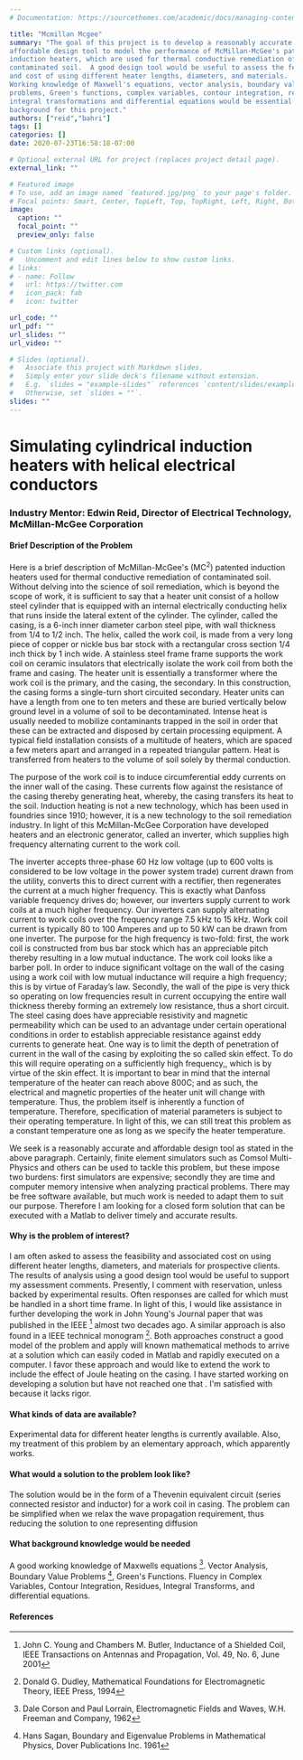 ```yaml
---
# Documentation: https://sourcethemes.com/academic/docs/managing-content/

title: "Mcmillan Mcgee"
summary: "The goal of this project is to develop a reasonably accurate and
affordable design tool to model the performance of McMillan-McGee's patented
induction heaters, which are used for thermal conductive remediation of
contaminated soil.  A good design tool would be useful to assess the feasibility
and cost of using different heater lengths, diameters, and materials. 
Working knowledge of Maxwell's equations, vector analysis, boundary value
problems, Green's functions, complex variables, contour integration, residues,
integral transformations and differential equations would be essential
background for this project."
authors: ["reid","bahri"]
tags: []
categories: []
date: 2020-07-23T16:58:18-07:00

# Optional external URL for project (replaces project detail page).
external_link: ""

# Featured image
# To use, add an image named `featured.jpg/png` to your page's folder.
# Focal points: Smart, Center, TopLeft, Top, TopRight, Left, Right, BottomLeft, Bottom, BottomRight.
image:
  caption: ""
  focal_point: ""
  preview_only: false

# Custom links (optional).
#   Uncomment and edit lines below to show custom links.
# links:
# - name: Follow
#   url: https://twitter.com
#   icon_pack: fab
#   icon: twitter

url_code: ""
url_pdf: ""
url_slides: ""
url_video: ""

# Slides (optional).
#   Associate this project with Markdown slides.
#   Simply enter your slide deck's filename without extension.
#   E.g. `slides = "example-slides"` references `content/slides/example-slides.md`.
#   Otherwise, set `slides = ""`.
slides: ""
---
```



#  Simulating cylindrical induction heaters with helical electrical conductors

### Industry Mentor: Edwin Reid, Director of Electrical Technology, McMillan-McGee Corporation

#### Brief Description of the Problem

Here is a brief description of McMillan-McGee's (MC<sup>2</sup>) patented
induction heaters used for thermal conductive remediation of contaminated soil.
Without delving into the science of soil remediation, which is beyond the scope
of work, it is sufficient to say that a heater unit consist of a hollow steel
cylinder that is equipped with an internal electrically conducting helix that
runs inside the lateral extent of the cylinder.  The cylinder, called the
casing, is a 6-inch inner diameter carbon steel pipe, with wall thickness from
1/4 to 1/2 inch. The helix, called the work coil, is made from a very long piece
of copper or nickle bus bar stock with a rectangular cross section 1/4 inch
thick by 1 inch wide.  A stainless steel frame frame supports the work coil on
ceramic insulators that electrically isolate the work coil from both the frame
and casing.  The heater unit is essentially a transformer where the work coil is
the primary, and the casing, the secondary. In this construction, the casing
forms a single-turn short circuited secondary.  Heater units can have a length
from one to ten meters and these are buried vertically below ground level in a
volume of soil to be decontaminated.  Intense heat is usually needed to mobilize
contaminants trapped in the soil in order that these can be extracted and
disposed by certain processing equipment.  A typical field installation consists
of a multitude of heaters, which are spaced a few meters apart and arranged in a
repeated triangular pattern.  Heat is transferred from heaters to the volume of
soil solely by thermal conduction.

The purpose of the work coil is to induce circumferential eddy currents on the
inner wall of the casing.  These currents flow against the resistance of the
casing thereby generating heat, whereby, the casing transfers its heat  to the
soil.  Induction heating is not a new technology, which has been used in
foundries since 1910; however, it is a new technology to the soil remediation
industry.  In light of this McMillan-McGee Corporation have developed heaters
and an electronic generator, called an inverter, which supplies high frequency
alternating current to the work coil.

The inverter accepts three-phase 60 Hz low voltage (up to 600 volts is
considered to be low voltage in the power system trade) current drawn from the
utility, converts this to direct current with a rectifier, then regenerates the
current at a much higher frequency.  This is exactly what Danfoss variable
frequency drives do; however, our inverters supply current to work coils at a
much higher frequency.  Our inverters can supply alternating current to work
coils over the frequency range 7.5 kHz to 15 kHz.  Work coil current is
typically 80 to 100 Amperes and up to 50 kW can be drawn from one inverter.  The
purpose for the high frequency is two-fold: first, the work coil is constructed
from bus bar stock which has an appreciable pitch thereby resulting in a low
mutual inductance.  The work coil looks like a barber poll.  In order to induce
significant voltage on the wall of the casing using a work coil with low mutual
inductance will require a high frequency; this is by virtue of Faraday’s law.
Secondly, the wall of the pipe is very thick so operating on low frequencies
result in current occupying the entire wall thickness thereby forming an
extremely low resistance, thus a short circuit.  The steel casing does have
appreciable resistivity and magnetic permeability which can be used to an
advantage under certain operational conditions in order to establish appreciable
resistance against eddy currents to generate heat.  One way is to limit the
depth of penetration of current in the wall of the casing by exploiting the so
called skin effect.  To do this will require operating on a sufficiently high
frequency,, which is by virtue of the skin effect.  It is important to bear in
mind that the internal temperature of the heater can reach above 800C; and as
such, the electrical and magnetic properties of the heater unit will change with
temperature.  Thus, the problem itself is inherently a function of temperature.
Therefore, specification of material parameters is subject to their operating
temperature.  In light of this, we can still treat this problem as a constant
temperature one as long as we specify the heater temperature.

We seek is a reasonably accurate and affordable design tool as stated in the
above paragraph.  Certainly, finite element simulators such as Comsol
Multi-Physics and others can be used to tackle this problem, but these impose
two burdens: first simulators are expensive; secondly they are time and computer
memory intensive when analyzing practical problems.  There may be free software
available, but much work is needed to adapt them to suit our purpose.  Therefore
I am looking for a closed form solution that can be executed with a Matlab to
deliver timely and accurate results.

#### Why is the problem of interest?
I am often asked to assess the feasibility and associated cost on using
different heater lengths, diameters, and materials for prospective clients.  The
results of analysis using a good design tool would be useful to support my
assessment comments.  Presently, I comment with reservation, unless backed by
experimental results.  Often responses are called for which must be handled in a
short time frame.  In light of this, I would like assistance in further
developing the work in John Young's Journal paper that was published in the IEEE
[^1] almost two decades ago.  A similar approach is also found in a IEEE
technical monogram [^2]. Both approaches construct a good model of the problem
and apply will known mathematical methods to arrive at a solution which can
easily coded in Matlab and rapidly executed on a computer.     I favor these
approach and would like to extend the work to include the effect of Joule
heating on the casing.  I have started working on developing a solution but have
not reached one that .  I'm satisfied with because it lacks rigor.

#### What kinds of data are available?
Experimental data for different heater lengths is currently available.  Also, my
treatment of this problem by an elementary approach, which apparently works.

#### What would a solution to the problem look like?
The solution would be in the form of a Thevenin equivalent circuit (series
connected resistor and inductor) for a work coil in casing.  The problem can be
simplified when we relax the wave propagation requirement, thus reducing the
solution to one representing diffusion

#### What background knowledge would be needed
A good working knowledge of Maxwells equations [^3].  Vector Analysis, Boundary
Value Problems [^4], Green's Functions.  Fluency in Complex Variables, Contour
Integration,  Residues, Integral Transforms, and differential equations. 
 
#### References

[^1]: John C. Young and Chambers M. Butler, Inductance of a Shielded Coil, IEEE Transactions on Antennas and Propagation, Vol. 49, No. 6, June 2001
[^2]:  Donald G. Dudley, Mathematical Foundations for Electromagnetic Theory, IEEE Press,  1994
[^3]:  Dale Corson and Paul Lorrain, Electromagnetic Fields and Waves,  W.H. Freeman and Company, 1962
[^4]:  Hans Sagan, Boundary and Eigenvalue Problems in Mathematical Physics, Dover Publications Inc. 1961

